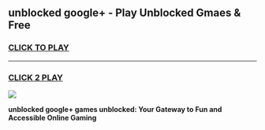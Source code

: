 
## unblocked google+ - Play Unblocked Gmaes & Free
<h3>
<a href="https://news.freeplayer.one?title=unblocked_google+&ref=16F">CLICK TO PLAY</a></h3>
<hr>

<h3>
<a href="https://news.freeplayer.one?title=unblocked_google+&ref=16F">CLICK 2 PLAY</a>
  
</h3>

<a href="https://news.freeplayer.one?title=unblocked_google+&ref=16F/"><img src="https://clearcache.store/games.png"></a>


**unblocked google+ games unblocked: Your Gateway to Fun and Accessible Online Gaming**
